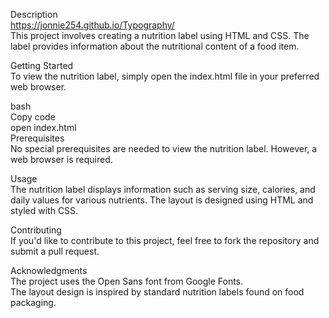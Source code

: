 Description<br>
https://jonnie254.github.io/Typography/<br>
This project involves creating a nutrition label using HTML and CSS. The label provides information about the nutritional content of a food item.

Getting Started<br>
To view the nutrition label, simply open the index.html file in your preferred web browser.

bash<br>
Copy code<br>
open index.html<br>
Prerequisites<br>
No special prerequisites are needed to view the nutrition label. However, a web browser is required.<br>

Usage<br>
The nutrition label displays information such as serving size, calories, and daily values for various nutrients. The layout is designed using HTML and styled with CSS.<br>

Contributing<br>
If you'd like to contribute to this project, feel free to fork the repository and submit a pull request.<br>


Acknowledgments<br>
The project uses the Open Sans font from Google Fonts.<br>
The layout design is inspired by standard nutrition labels found on food packaging.<br>
